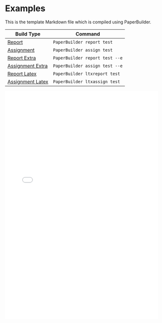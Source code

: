 # Examples

This is the template Markdown file which is compiled using PaperBuilder.

| Build Type                                                                          | Command                        |
| ----------------------------------------------------------------------------------- | ------------------------------ |
| <a href="#pdfviewer" onclick="setpdf('report.pdf')">Report</a>                      | `PaperBuilder report test`     |
| <a href="#pdfviewer" onclick="setpdf('assign.pdf')">Assignment</a>                  | `PaperBuilder assign test`     |
| <a href="#pdfviewer" onclick="setpdf('report_with_extra.pdf')">Report Extra</a>     | `PaperBuilder report test --e` |
| <a href="#pdfviewer" onclick="setpdf('assign_with_extra.pdf')">Assignment Extra</a> | `PaperBuilder assign test --e` |
| [Report Latex](./test/report.tex)                                                   | `PaperBuilder ltxreport test`  |
| [Assignment Latex](./test/assign.tex)                                               | `PaperBuilder ltxassign test`  |

<embed id="pdfviewer" src="./test/report.pdf" type="application/pdf" width="100%" height=750px>

<script>
    function setpdf(name) {
        document.getElementById("pdfviewer").src = "./test/"+name
    }
</script>
